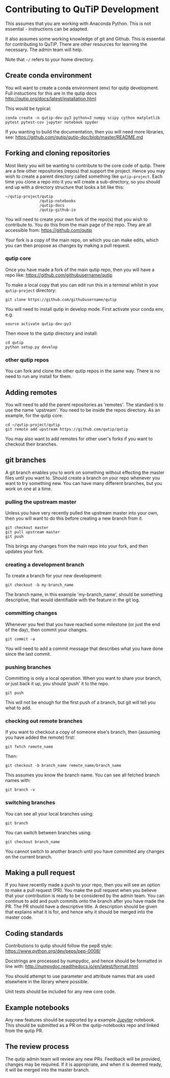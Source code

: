 # Contributing to QuTiP Development

This assumes that you are working with Anaconda Python. This is not essential - instructions can be adapted. 

It also assumes some working knowledge of git and Github. This is essential for contributing to QuTiP. 
There are other resources for learning the necessary. The admin team will help.

Note that `~/` refers to your home directory.

## Create conda environment

You will want to create a conda environment (env) for qutip development. 
Full instuctions for this are in the qutip docs
http://qutip.org/docs/latest/installation.html

This would be typical:

```
conda create -n qutip-dev-py3 python=3 numpy scipy cython matplotlib pytest pytest-cov jupyter notebook spyder
```

If you wanting to build the documentation, then you will need more libraries, see:
https://github.com/qutip/qutip-doc/blob/master/README.md

## Forking and cloning repositories
Most likely you will be wanting to contribute to the core code of qutip. 
There are a few other repositories (repos) that support the project. 
Hence you may wish to create a parent directory called something like `qutip-project`.
Each time you clone a repo into it you will create a sub-directory, 
so you should end up with a directory structure that looks a bit like this:

```
~/qutip-project/qutip
               /qutip-notebooks
               /qutip-docs
               /qutip-github-io
```
You will need to create your own fork of the repo(s) that you wish to contribute to. 
You do this from the main page of the repo. They are all accessible from:
https://github.com/qutip

Your fork is a copy of the main repo, on which you can make edits, 
which you can then propose as changes by making a pull request.

### qutip core
Once you have made a fork of the main qutip repo, then you will have a repo like:
https://github.com/githubusername/qutip

To make a local copy that you can edit run this in a terminal whilst in your `qutip-project` directory:

```
git clone https://github.com/githubusername/qutip
```

You will need to install qutip in develop mode. First activate your conda env, e.g.

```
source activate qutip-dev-py3
```

Then move to the qutip directory and install:
```
cd qutip
python setup.py develop
```

### other qutip repos
You can fork and clone the other qutip repos in the same way. There is no need to run any install for them.

## Adding remotes
You will need to add the parent repositories as 'remotes'. The standard is to use the name 'upstream'.
You need to be inside the repos directory. As an example, for the qutip core:

```
cd ~/qutip-project/qutip
git remote add upstream https://github.com/qutip/qutip
```

You may also want to add remotes for other user's forks if you want to checkout their branches.

## git branches
A git branch enables you to work on something without effecting the master files until you want to.
Should create a branch on your repo whenever you want to try something new. 
You can have many different branches, but you work on one at a time.

### pulling the upstream master
Unless you have very recently pulled the upstream master into your own, 
then you will want to do this before creating a new branch from it.

```
git checkout master
git pull upstream master
git push
```

This brings any changes from the main repo into your fork, and then updates your fork.

### creating a development branch
To create a branch for your new development:

```
git checkout -b my-branch_name
```

The branch name, in this example 'my-branch_name', should be something descriptive, 
that would identifiable with the feature in the git log.

### committing changes
Whenever you feel that you have reached some milestone (or just the end of the day), 
then commit your changes.

```
git commit -a
```
You will need to add a commit message that describes what you have done since the last commit.

### pushing branches
Committing is only a local operation. When you want to share your branch, or just back it up, 
you should 'push' it to the repo.

```
git push
```
This will not be enough for the first push of a branch, but git will tell you what to add.

### checking out remote branches
If you want to checkout a copy of someone else's branch, then (assuming you have added the remote) first:
```
git fetch remote_name
```
Then:
```
git checkout -b branch_name remote_name/branch_name
```
This assumes you know the branch name. You can see all fetched branch names with:

```
git branch -v
```

### switching branches
You can see all your local branches using:
```
git branch
```

You can switch between branches using:
```
git checkout branch_name
```

You cannot switch to another branch until you have committed any changes on the current branch.

## Making a pull request
If you have recently made a push to your repo, then you will see an option to make a pull request (PR). 
You make the pull request when you believe that your contribution is ready to be considered by the admin team.
You can continue to add and push commits onto the branch after you have made the PR.
The PR should have a descriptive title. A description should be given that explains what it is for, 
and hence why it should be merged into the master code.

## Coding standards
Contributions to qutip should follow the pep8 style:
https://www.python.org/dev/peps/pep-0008/

Docstrings are processed by numpydoc, and hence should be formatted in line with:
http://numpydoc.readthedocs.io/en/latest/format.html

You should attempt to use parameter and attribute names that are used elsewhere in the library where possible.

Unit tests should be included for any new core code.

## Example notebooks
Any new features should be supported by a example [Jupyter](http://jupyter.org/) notebook.
This should be submitted as a PR on the qutip-notebooks repo and linked from the qutip PR.

## The review process
The qutip admin team will review any new PRs. Feedback will be provided, changes may be required. 
If it is appropriate, and when it is deemed ready, it will be merged into the master branch.

